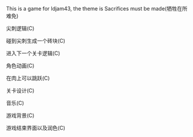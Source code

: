 This is a game for ldjam43, the theme is Sacrifices must be made(牺牲在所难免)

尖刺逻辑(C)

碰到尖刺生成一个砖块(C)

进入下一个关卡逻辑(C)

角色动画(C)

在肉上可以跳跃(C)

关卡设计(C)

音乐(C)

游戏背景(C)

游戏结束界面以及润色(C)




